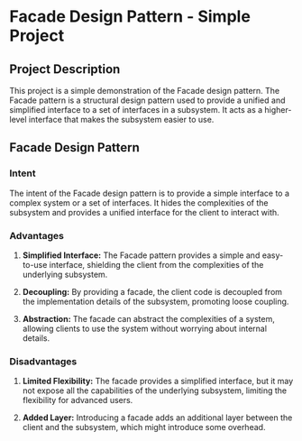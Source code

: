 # Facade Design Pattern - Simple Project

## Project Description

This project is a simple demonstration of the Facade design pattern. The Facade pattern is a structural design pattern used to provide a unified and simplified interface to a set of interfaces in a subsystem. It acts as a higher-level interface that makes the subsystem easier to use.

## Facade Design Pattern

### Intent

The intent of the Facade design pattern is to provide a simple interface to a complex system or a set of interfaces. It hides the complexities of the subsystem and provides a unified interface for the client to interact with.

### Advantages

1. **Simplified Interface:** The Facade pattern provides a simple and easy-to-use interface, shielding the client from the complexities of the underlying subsystem.

2. **Decoupling:** By providing a facade, the client code is decoupled from the implementation details of the subsystem, promoting loose coupling.

3. **Abstraction:** The facade can abstract the complexities of a system, allowing clients to use the system without worrying about internal details.

### Disadvantages

1. **Limited Flexibility:** The facade provides a simplified interface, but it may not expose all the capabilities of the underlying subsystem, limiting the flexibility for advanced users.

2. **Added Layer:** Introducing a facade adds an additional layer between the client and the subsystem, which might introduce some overhead.

